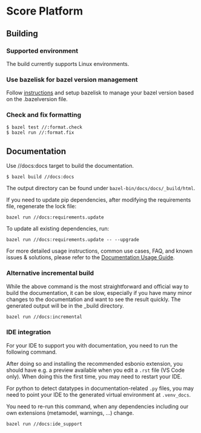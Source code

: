 # Score Platform

## Building

### Supported environment
The build currently supports Linux environments.

### Use bazelisk for bazel version management
Follow [instructions](https://github.com/bazelbuild/bazelisk) and setup bazelisk to manage your bazel version based on the .bazelversion file.

### Check and fix formatting
```
$ bazel test //:format.check
$ bazel run //:format.fix
```

## Documentation

Use //docs:docs target to build the documentation.
```
$ bazel build //docs:docs
```

The output directory can be found under ```bazel-bin/docs/docs/_build/html```.

If you need to update pip dependencies, after modifying the requirements file, regenerate the lock file:
```
bazel run //docs:requirements.update
```

To update all existing dependencies, run:
```
bazel run //docs:requirements.update -- --upgrade
```

For more detailed usage instructions, common use cases, FAQ, and known issues & solutions, please refer to the [Documentation Usage Guide](docs/tutorials/docs.rst).

### Alternative incremental build

While the above command is the most straightforward and official way to build the documentation,
it can be slow, especially if you have many minor changes to the documentation and want to see the
result quickly.
The generated output will be in the _build directory.

```sh
bazel run //docs:incremental
```

### IDE integration

For your IDE to support you with documentation, you need to run the following command.

After doing so and installing the recommended esbonio extension, you should have e.g. a preview
available when you edit a `.rst` file (VS Code only). When doing this the first time, you may need
to restart your IDE.

For python to detect datatypes in documentation-related `.py` files, you may need to point your
IDE to the generated virtual environment at `.venv_docs`.

You need to re-run this command, when any dependencies
including our own extensions (metamodel, warnings, ...) change.

```sh
bazel run //docs:ide_support
```
